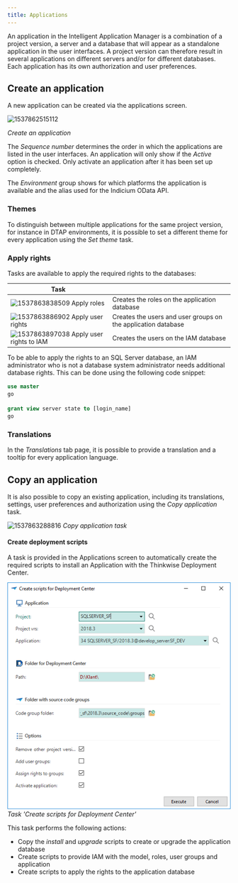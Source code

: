 ```yaml
---
title: Applications
---
```


An application in the Intelligent Application Manager is a combination of a project version, a server and a database that will appear as a standalone application in the user interfaces. A project version can therefore result in several applications on different servers and/or for different databases. Each application has its own authorization and user preferences.

## Create an application

A new application can be created via the applications screen.

![1537862515112](assets/sf/1537862515112.png)

*Create an application*

The *Sequence number* determines the order in which the applications are listed in the user interfaces. An application will only show if the *Active* option is checked. Only activate an application after it has been set up completely.

The *Environment* group shows for which platforms the application is available and the alias used for the Indicium OData API.

### Themes

To distinguish between multiple applications for the same project version, for instance in DTAP environments, it is possible to set a different theme for every application using the *Set theme* task.

### Apply rights

Tasks are available to apply the required rights to the databases:

| Task                                                                      |                                                               |
|---------------------------------------------------------------------------|---------------------------------------------------------------|
| ![1537863838509](assets/sf/1537863838509.png) Apply roles              | Creates the roles on the application database                 |
| ![1537863886902](assets/sf/1537863886902.png) Apply user rights        | Creates the users and user groups on the application database |
| ![1537863897038](assets/sf/1537863897038.png) Apply user rights to IAM | Creates the users on the IAM database                         |

To be able to apply the rights to an SQL Server database, an IAM administrator who is not a database system administrator needs additional database rights. This can be done using the following code snippet:

```sql
use master
go

grant view server state to [login_name]
go
```

### Translations

In the *Translations* tab page, it is possible to provide a translation and a tooltip for every application language.

## Copy an application

It is also possible to copy an existing application, including its translations, settings, user preferences and authorization using the *Copy application* task.

![1537863288816](assets/sf/1537863288816.png)
*Copy application task*

#### Create deployment scripts

A task is provided in the Applications screen to automatically create the required scripts to install an Application with the Thinkwise Deployment Center.

![deployment_center](..\assets\iam_dev\create_scripts_for_deployment_center.png)
*Task 'Create scripts for Deployment Center'*

This task performs the following actions:

- Copy the *install* and *upgrade* scripts to create or upgrade the application database
- Create scripts to provide IAM with the model, roles, user groups and application
- Create scripts to apply the rights to the application database
